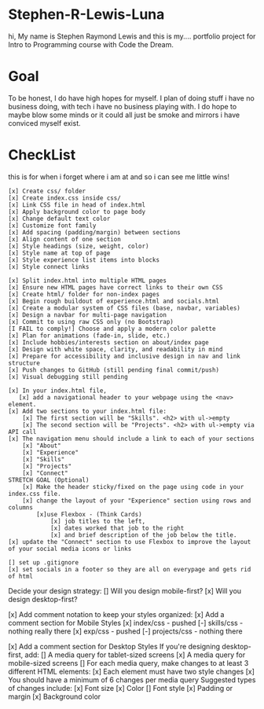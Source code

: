 # Stephen-R-Lewis-Luna
hi, My name is Stephen Raymond Lewis and this is my....
portfolio project for Intro to Programming course with Code the Dream.

# Goal
To be honest, I do have high hopes for myself. I plan of doing stuff i have no business doing,
with tech i have no business playing with. I do hope to maybe blow some minds or it could all 
just be smoke and mirrors i have conviced myself exist.

# CheckList
this is for when i forget where i am at and so i can see me little wins!

    [x] Create css/ folder
    [x] Create index.css inside css/
    [x] Link CSS file in head of index.html
    [x] Apply background color to page body
    [x] Change default text color
    [x] Customize font family
    [x] Add spacing (padding/margin) between sections
    [x] Align content of one section
    [x] Style headings (size, weight, color)
    [x] Style name at top of page
    [x] Style experience list items into blocks
    [x] Style connect links
    
    [x] Split index.html into multiple HTML pages
    [x] Ensure new HTML pages have correct links to their own CSS
    [x] Create html/ folder for non-index pages
    [x] Begin rough buildout of experience.html and socials.html
    [x] Create a modular system of CSS files (base, navbar, variables)
    [x] Design a navbar for multi-page navigation
    [x] Commit to using raw CSS only (no Bootstrap)
    [I FAIL to comply!] Choose and apply a modern color palette
    [x] Plan for animations (fade-in, slide, etc.)
    [x] Include hobbies/interests section on about/index page
    [x] Design with white space, clarity, and readability in mind
    [x] Prepare for accessibility and inclusive design in nav and link structure
    [x] Push changes to GitHub (still pending final commit/push)
    [x] Visual debugging still pending

    [x] In your index.html file, 
       [x] add a navigational header to your webpage using the <nav> element.
    [x] Add two sections to your index.html file:
        [x] The first section will be "Skills". <h2> with ul->empty 
        [x] The second section will be "Projects". <h2> with ul->empty via API call
    [x] The navigation menu should include a link to each of your sections
        [x] "About" 
        [x] "Experience"
        [x] "Skills"
        [x] "Projects"
        [x] "Connect"
    STRETCH GOAL (Optional) 
        [x] Make the header sticky/fixed on the page using code in your index.css file.
        [x] change the layout of your "Experience" section using rows and columns
            [x]use Flexbox - (Think Cards)
                [x] job titles to the left, 
                [x] dates worked that job to the right
                [x] and brief description of the job below the title.
    [x] update the "Connect" section to use Flexbox to improve the layout of your social media icons or links

    [] set up .gitignore
    [x] set socials in a footer so they are all on everypage and gets rid of html

Decide your design strategy:
    [] Will you design mobile-first?
    [x] Will you design desktop-first?

[x] Add comment notation to keep your styles organized:
[x] Add a comment section for Mobile Styles
    [x] index/css - pushed
    [-] skills/css - nothing really there
    [x] exp/css - pushed
    [-] projects/css - nothing there


[x] Add a comment section for Desktop Styles
If you're designing desktop-first, add:
    [] A media query for tablet-sized screens
    [x] A media query for mobile-sized screens
[] For each media query, make changes to at least 3 different HTML elements:
[x] Each element must have two style changes
[x] You should have a minimum of 6 changes per media query
Suggested types of changes include:
    [x] Font size
    [x] Color
    [] Font style
    [x] Padding or margin
    [x] Background color

